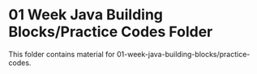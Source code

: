 # 01 Week Java Building Blocks/Practice Codes Folder

This folder contains material for 01-week-java-building-blocks/practice-codes.